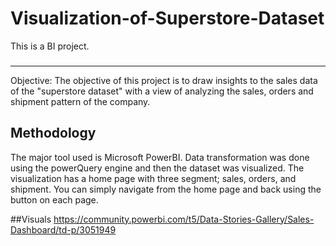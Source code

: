# Visualization-of-Superstore-Dataset
This is a BI project.
###
---
Objective: The objective of this project is to draw insights to the sales data of the "superstore dataset" with a view of analyzing the sales, orders and shipment pattern of the company.
## Methodology
The major tool used is Microsoft PowerBI. Data transformation was done using the powerQuery engine and then the dataset was visualized.
The visualization has a home page with three segment; sales, orders, and shipment. You can simply navigate from the home page and back using the button on each page.

##Visuals
https://community.powerbi.com/t5/Data-Stories-Gallery/Sales-Dashboard/td-p/3051949

